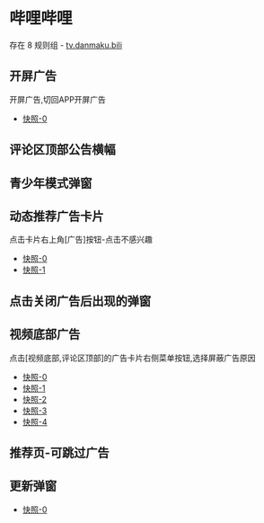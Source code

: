 # 哔哩哔哩

存在 8 规则组 - [tv.danmaku.bili](/src/apps/tv.danmaku.bili.ts)

## 开屏广告

开屏广告,切回APP开屏广告

- [快照-0](https://gkd-kit.gitee.io/import/12705270)

## 评论区顶部公告横幅

## 青少年模式弹窗

## 动态推荐广告卡片

点击卡片右上角[广告]按钮-点击不感兴趣

- [快照-0](https://gkd-kit.gitee.io/import/12700222)
- [快照-1](https://gkd-kit.gitee.io/import/12700243)

## 点击关闭广告后出现的弹窗

## 视频底部广告

点击[视频底部,评论区顶部]的广告卡片右侧菜单按钮,选择屏蔽广告原因

- [快照-0](https://gkd-kit.gitee.io/import/12642260)
- [快照-1](https://gkd-kit.gitee.io/import/12705266)
- [快照-2](https://gkd-kit.gitee.io/import/12707070)
- [快照-3](https://gkd-kit.gitee.io/import/12642261)
- [快照-4](https://gkd-kit.gitee.io/import/12706768)

## 推荐页-可跳过广告

## 更新弹窗

- [快照-0](https://gkd-kit.gitee.io/import/12649689)
